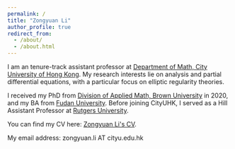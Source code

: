 ```yaml
---
permalink: /
title: "Zongyuan Li"
author_profile: true
redirect_from: 
  - /about/
  - /about.html
---
```


I am an tenure-track assistant professor at [Department of Math, City University of Hong Kong](https://www.cityu.edu.hk/ma/). My research interests lie on analysis and partial differential equations, with a particular focus on elliptic regularity theories.

I received my PhD from [Division of Applied Math, Brown University](https://appliedmath.brown.edu/) in 2020, and my BA from [Fudan University](https://math.fudan.edu.cn/mathen/join/list.htm). Before joining CityUHK, I served as a Hill Assistant Professor at [Rutgers University](https://math.rutgers.edu/).

You can find my CV here: [Zongyuan Li's CV](../assets/CV.pdf).

My email address: zongyuan.li AT cityu.edu.hk
